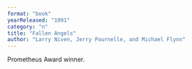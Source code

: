 ```yaml
---
format: "book"
yearReleased: "1991"
category: "n"
title: "Fallen Angels"
author: "Larry Niven, Jerry Pournelle, and Michael Flynn"
---
```

Prometheus Award winner.